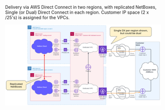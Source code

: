 Delivery via AWS Direct Connect in two regions, with replicated NetBoxes, Single (or Dual) Direct Connect in each region. Customer IP space (2 x /25's) is assigned for the VPCs.

![AWS Direct Connect Multi-Region Failover](../images/cloud-connectivity/aws-direct-connect-multi-region-failover.png)